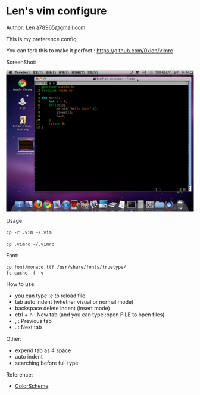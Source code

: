 Len's vim configure
===================
Author: Len <a78965@gmail.com>

This is my preference config,

You can fork this to make it perfect : <https://github.com/0xlen/vimrc>

ScreenShot:

[![Screenshot](https://github.com/0xlen/vimrc/raw/master/doc/Screenshot.png)](https://github.com/0xlen/vimrc/raw/master/doc/Screenshot.png)

Usage:

    cp -r .vim ~/.vim

    cp .vimrc ~/.vimrc

Font:

    cp font/monaco.ttf /usr/share/fonts/truetype/
    fc-cache -f -v

How to use:

- you can type :e to reload file
- tab auto indent (whether visual or normal mode)
- backspace delete indent (insert mode)
- ctrl + n : New tab (and you can type :open FILE to open files)
- , : Previous tab
- . : Next tab

Other:

- expend tab as 4 space
- auto indent
- searching before full type

Reference:

- [ColorScheme](http://code.google.com/p/vimcolorschemetest)
